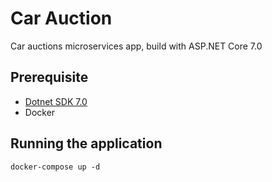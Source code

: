 # Car Auction

Car auctions microservices app, build with ASP.NET Core 7.0

## Prerequisite

- [Dotnet SDK 7.0](https://dotnet.microsoft.com/en-us/download)
- Docker

## Running the application

```shell
docker-compose up -d
```
